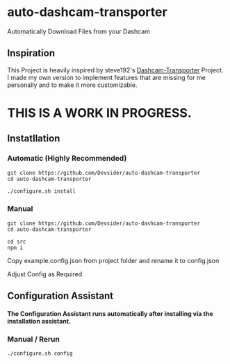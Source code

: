 # auto-dashcam-transporter
Automatically Download Files from your Dashcam

## Inspiration
This Project is heavily inspired by steve192's [Dashcam-Transporter](https://github.com/steve192/dashcam-transporter) Project. 
I made my own version to implement features that are missing for me personally and to make it more customizable. 

# THIS IS A WORK IN PROGRESS. 


## Instatllation
### Automatic (Highly Recommended)

```
git clone https://github.com/Devsider/auto-dashcam-transporter
cd auto-dashcam-transporter
```

```bash
./configure.sh install
```

### Manual
```
git clone https://github.com/Devsider/auto-dashcam-transporter
cd auto-dashcam-transporter
```

```
cd src 
npm i 
```

Copy example.config.json from project folder and rename it to config.json

Adjust Config as Required

## Configuration Assistant
#### The Configuration Assistant runs automatically after installing via the installation assistant. 
### Manual / Rerun
```
./configure.sh config
```
